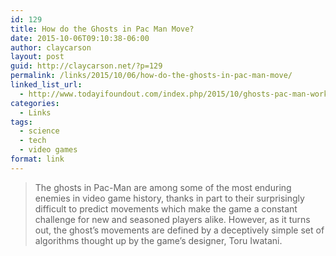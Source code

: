 ```yaml
---
id: 129
title: How do the Ghosts in Pac Man Move?
date: 2015-10-06T09:10:38-06:00
author: claycarson
layout: post
guid: http://claycarson.net/?p=129
permalink: /links/2015/10/06/how-do-the-ghosts-in-pac-man-move/
linked_list_url:
  - http://www.todayifoundout.com/index.php/2015/10/ghosts-pac-man-work/
categories:
  - Links
tags:
  - science
  - tech
  - video games
format: link
---
```

<blockquote>
  The ghosts in Pac-Man are among some of the most enduring enemies in video game history, thanks in part to their surprisingly difficult to predict movements which make the game a constant challenge for new and seasoned players alike. However, as it turns out, the ghost’s movements are defined by a deceptively simple set of algorithms thought up by the game’s designer, Toru Iwatani.
</blockquote>